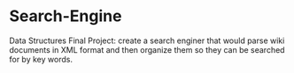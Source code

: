 # Search-Engine
Data Structures Final Project: create a search enginer that would parse wiki documents in XML format and then organize them so they can be searched for by key words.
